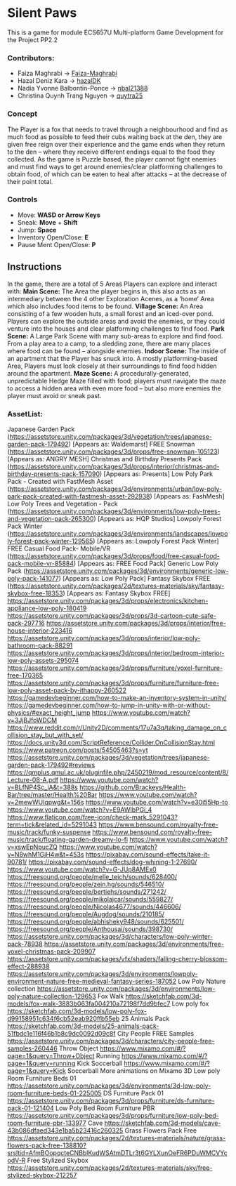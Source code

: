 # Silent Paws
This is a game for module ECS657U Multi-platform Game Development for the Project PP2.2

### Contributors:
- Faiza Maghrabi -> [Faiza-Maghrabi](https://github.com/Faiza-Maghrabi)
- Hazal Deniz Kara -> [hazalDK](https://github.com/hazalDK)
- Nadia Yvonne Balbontin-Ponce -> [nbal21388](https://github.com/nbal21388)
- Christina Quynh Trang Nguyen -> [quytra25](https://github.com/quytra25)

### Concept
The Player is a fox that needs to travel through a neighbourhood and find as much food as possible to feed their cubs waiting back at the den, they are given free reign over their experience and the game ends when they return to the den – where they receive different endings equal to the food they collected. As the game is Puzzle based, the player cannot fight enemies and must find ways to get around enemies/clear platforming challenges to obtain food, of which can be eaten to heal after attacks – at the decrease of their point total.

### Controls
- Move: **WASD or Arrow Keys**
- Sneak: **Move** + **Shift**
- Jump: **Space**
- Inventory Open/Close: **E**
- Pause Ment Open/Close: **P**

## Instructions
In the game, there are a total of 5 Areas Players can explore and interact with:
**Main Scene:** The Area the player begins in, this also acts as an intermediary between the 4 other Exploration Acenes, as a ‘home’ Area which also includes food items to be found.
**Village Scene:** An Area consisting of a few wooden huts, a small forest and an iced-over pond. Players can explore the outside areas and avoid the enemies, or they could venture into the houses and clear platforming challenges to find food.
**Park Scene:** A Large Park Scene with many sub-areas to explore and find food. From a play area to a camp, to a sledding zone, there are many places where food can be found – alongside enemies.
**Indoor Scene:** The inside of an apartment that the Player has snuck into. A mostly platforming-based Area, Players must look closely at their surroundings to find food hidden around the apartment.
**Maze Scene:** A procedurally-generated, unpredictable Hedge Maze filled with food; players must navigate the maze to access a hidden area with even more food – but also more enemies the player must avoid or sneak past.

### AssetList:
Japanese Garden Pack (https://assetstore.unity.com/packages/3d/vegetation/trees/japanese-garden-pack-179492) [Appears as: Waldemarst]
FREE Snowman (https://assetstore.unity.com/packages/3d/props/free-snowman-105123) [Appears as: ANGRY MESH]
Christmas and Birthday Presents Pack (https://assetstore.unity.com/packages/3d/props/interior/christmas-and-birthday-presents-pack-157090) [Appears as: Presents]
Low Poly Park Pack - Created with FastMesh Asset (https://assetstore.unity.com/packages/3d/environments/urban/low-poly-park-pack-created-with-fastmesh-asset-292938) [Appears as: FashMesh]
Low Poly Trees and Vegetation - Pack (https://assetstore.unity.com/packages/3d/environments/low-poly-trees-and-vegetation-pack-265300) [Appears as: HQP Studios]
Lowpoly Forest Pack Winter (https://assetstore.unity.com/packages/3d/environments/landscapes/lowpoly-forest-pack-winter-129565) [Appears as: Lowpoly Forest Pack Winter]
FREE Casual Food Pack- Mobile/VR (https://assetstore.unity.com/packages/3d/props/food/free-casual-food-pack-mobile-vr-85884) [Appears as: FREE Food Pack]
Generic Low Poly Pack (https://assetstore.unity.com/packages/3d/environments/generic-low-poly-pack-141077) [Appears as: Low Poly Pack]
Fantasy Skybox FREE (https://assetstore.unity.com/packages/2d/textures-materials/sky/fantasy-skybox-free-18353) [Appears as: Fantasy Skybox FREE]
https://assetstore.unity.com/packages/3d/props/electronics/kitchen-appliance-low-poly-180419
https://assetstore.unity.com/packages/3d/props/3d-cartoon-cute-safe-pack-297716
https://assetstore.unity.com/packages/3d/props/interior/free-house-interior-223416
https://assetstore.unity.com/packages/3d/props/interior/low-poly-bathroom-pack-88291
https://assetstore.unity.com/packages/3d/props/interior/bedroom-interior-low-poly-assets-295074
https://assetstore.unity.com/packages/3d/props/furniture/voxel-furniture-free-170365
https://assetstore.unity.com/packages/3d/props/furniture/furniture-free-low-poly-asset-pack-by-ithappy-260522
https://gamedevbeginner.com/how-to-make-an-inventory-system-in-unity/
https://gamedevbeginner.com/how-to-jump-in-unity-with-or-without-physics/#exact_height_jump
https://www.youtube.com/watch?v=3JjBJfoWDCM
https://www.reddit.com/r/Unity2D/comments/17u7a3q/taking_damage_on_collision_stay_but_with_set/
https://docs.unity3d.com/ScriptReference/Collider.OnCollisionStay.html
https://www.patreon.com/posts/54505463?s=yt
https://assetstore.unity.com/packages/3d/vegetation/trees/japanese-garden-pack-179492#reviews
https://qmplus.qmul.ac.uk/pluginfile.php/2450219/mod_resource/content/8/Lecture-08-A.pdf
https://www.youtube.com/watch?v=BLfNP4Sc_iA&t=388s
https://github.com/Brackeys/Health-Bar/tree/master/Health%20Bar
https://www.youtube.com/watch?v=2mewWUIqpwg&t=156s
https://www.youtube.com/watch?v=e30i55Hp-to
https://www.youtube.com/watch?v=E9AWlbPGi_4
https://www.flaticon.com/free-icon/check-mark_5291043?term=tick&related_id=5291043
https://www.bensound.com/royalty-free-music/track/funky-suspense
https://www.bensound.com/royalty-free-music/track/floating-garden-dreamy-lo-fi
https://www.youtube.com/watch?v=xswEpNpucZQ
https://www.youtube.com/watch?v=N8whM1GjH4w&t=453s
https://pixabay.com/sound-effects/take-it-90781/
https://pixabay.com/sound-effects/dog-whining-1-27690/
https://www.youtube.com/watch?v=G-JUp8AMEx0
https://freesound.org/people/melle_teich/sounds/628400/
https://freesound.org/people/zein.hg/sounds/546510/
https://freesound.org/people/bertiehs/sounds/271242/
https://freesound.org/people/mikolajcar/sounds/559827/
https://freesound.org/people/Nicolas4677/sounds/446606/
https://freesound.org/people/Augdog/sounds/210185/
https://freesound.org/people/abhisheky948/sounds/625501/
https://freesound.org/people/Anthousai/sounds/398730/
https://assetstore.unity.com/packages/3d/characters/low-poly-winter-pack-78938
https://assetstore.unity.com/packages/3d/environments/free-voxel-christmas-pack-209907
https://assetstore.unity.com/packages/vfx/shaders/falling-cherry-blossom-effect-288938
https://assetstore.unity.com/packages/3d/environments/lowpoly-environment-nature-free-medieval-fantasy-series-187052
Low Poly Nature collection
https://assetstore.unity.com/packages/3d/environments/low-poly-nature-collection-129653
Fox Walk
https://sketchfab.com/3d-models/fox-walk-3883b063fa004210a72198f7dd9bfec7
Low poly fox
https://sketchfab.com/3d-models/low-poly-fox-d99158951c634f6cb52eab920ffb55eb
25 Animals Pack
https://sketchfab.com/3d-models/25-animals-pack-51fbdc1e116f46b1b8c9dc0092d09c8f
City People FREE Samples
https://assetstore.unity.com/packages/3d/characters/city-people-free-samples-260446
Throw Object
https://www.mixamo.com/#/?page=1&query=Throw+Object
Running
https://www.mixamo.com/#/?page=1&query=running
Kick Soccerball
https://www.mixamo.com/#/?page=1&query=Kick Soccerball
More animations on Mixamo
3D Low poly Room Furniture Beds 01
https://assetstore.unity.com/packages/3d/environments/3d-low-poly-room-furniture-beds-01-225005
DS Furniture Pack 01
https://assetstore.unity.com/packages/3d/props/furniture/ds-furniture-pack-01-121404
Low Poly Bed Room Furniture PBR
https://assetstore.unity.com/packages/3d/props/furniture/low-poly-bed-room-furniture-pbr-133977
Cave
https://sketchfab.com/3d-models/cave-43b086dfaed343e1ba5b23416c260325
Grass Flowers Pack Free
https://assetstore.unity.com/packages/2d/textures-materials/nature/grass-flowers-pack-free-138810?srsltid=AfmBOopqcteCNBblKudWSAtmDTLr3t6GYLXunOeFR6PDuWMCVYcodV-R
Free Stylized Skybox
https://assetstore.unity.com/packages/2d/textures-materials/sky/free-stylized-skybox-212257
